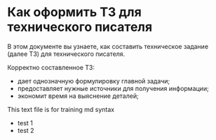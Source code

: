# Как оформить ТЗ для технического писателя

В этом документе вы узнаете, как составить техническое задание (далее ТЗ) для технического писателя.

Корректно составленное ТЗ:
- дает однозначную формулировку главной задачи;
- предоставляет нужные источники для получения информации;
- экономит время на выяснение деталей;


This text file is for training md syntax
* test 1
* test 2
